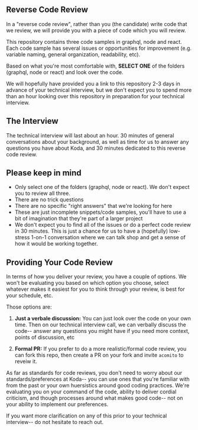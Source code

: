 ## Reverse Code Review

In a "reverse code review", rather than you (the candidate) write code that we review, we will provide you with a piece of code which you will review.

This repository contains three code samples in graphql, node and react. Each code sample has several issues or opportunities for improvement (e.g. variable naming, general organization, readability, etc).

Based on what you're most comfortable with, **SELECT ONE** of the folders (graphql, node or react) and look over the code.

We will hopefully have provided you a link to this repository 2-3 days in advance of your technical interview, but we don't expect you to spend more than an hour looking over this repository in preparation for your technical interview.

## The Interview

The technical interview will last about an hour. 30 minutes of general conversations about your background, as well as time for us to answer any questions you have about Koda, and 30 minutes dedicated to this reverse code review.

## Please keep in mind

- Only select one of the folders (graphql, node or react). We don't expect you to review all three.
- There are no trick questions
- There are no specific "right answers" that we're looking for here
- These are just incomplete snippets/code samples, you'll have to use a bit of imagination that they're part of a larger project
- We don't expect you to find all of the issues or do a perfect code review in 30 minutes. This is just a chance for us to have a (hopefully) low-stress 1-on-1 conversation where we can talk shop and get a sense of how it would be working together.

## Providing Your Code Review

In terms of how you deliver your review, you have a couple of options. We won't be evaluating you based on which option you choose, select whatever makes it easiest for you to think through your review, is best for your schedule, etc.

Those options are:

1. **Just a verbale discussion:** You can just look over the code on your own time. Then on our technical interview call, we can verbally discuss the code-- answer any questions you might have if you need more context, points of discussion, etc

2. **Formal PR:** If you prefer to do a more realistic/formal code review, you can fork this repo, then create a PR on your fork and invite `acomito` to reveiw it.

As far as standards for code reviews, you don't need to worry about our standards/preferences at Koda-- you can use ones that you're familiar with from the past or your own huersistics around good coding practices. We're evaluating you on your command of the code, ability to deliver cordial criticism, and though processes around what makes good code-- not on your ability to implement our preferences.

If you want more clarification on any of this prior to your technical interview-- do not hesitate to reach out.
